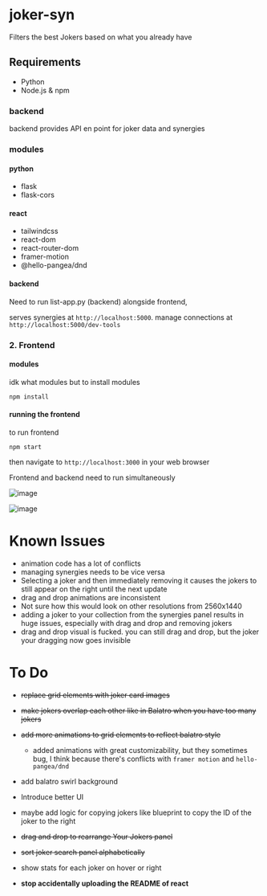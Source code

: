 # joker-syn
Filters the best Jokers based on what you already have 

## Requirements

- Python 
- Node.js & npm


### backend
backend provides API en
point for joker data and synergies

### modules

#### python

- flask
- flask-cors

#### react

- tailwindcss
- react-dom
- react-router-dom
- framer-motion 
- @hello-pangea/dnd

#### backend

Need to run list-app.py (backend) alongside frontend,

serves synergies at `http://localhost:5000`.
manage connections at `http://localhost:5000/dev-tools`

### 2. Frontend


#### modules

idk what modules but to install modules

```
npm install
``` 

#### running the frontend
to run frontend
```
npm start
```

then navigate to `http://localhost:3000` in your web browser

Frontend and backend need to run simultaneously

![image](https://github.com/user-attachments/assets/bbb96d27-1cb2-4955-bfbe-fd4b7815d217)



![image](https://github.com/user-attachments/assets/e7965ef5-0805-4133-8ad5-f4a6808c1055)


# Known Issues

- animation code has a lot of conflicts
- managing synergies needs to be vice versa
- Selecting a joker and then immediately removing it causes the jokers to still appear on the right until the next update
- drag and drop animations are inconsistent
- Not sure how this would look on other resolutions from 2560x1440
- adding a joker to your collection from the synergies panel results in huge issues, especially with drag and drop and removing jokers
- drag and drop visual is fucked. you can still drag and drop, but the joker your dragging now goes invisible

# To Do

- ~~replace grid elements with joker card images~~
- ~~make jokers overlap each other like in Balatro when you have too many jokers~~
- ~~add more animations to grid elements to reflect balatro style~~
  - added animations with great customizability, but they sometimes bug, I think because there's conflicts with `framer motion` and `hello-pangea/dnd` 
- add balatro swirl background
- Introduce better UI
- maybe add logic for copying jokers like blueprint to copy the ID of the joker to the right
- ~~drag and drop to rearrange Your Jokers panel~~
- ~~sort joker search panel alphabetically~~
- show stats for each joker on hover or right 

- **stop accidentally uploading the README of react**

